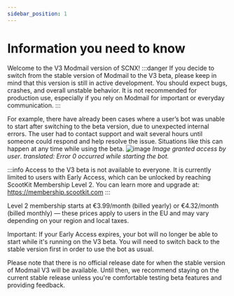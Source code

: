 ```yaml
---
sidebar_position: 1
---
```

# Information you need to know 
Welcome to the V3 Modmail version of SCNX!
:::danger 
If you decide to switch from the stable version of Modmail to the V3 beta, please keep in mind that this version is still in active development. You should expect bugs, crashes, and overall unstable behavior. It is not recommended for production use, especially if you rely on Modmail for important or everyday communication.
:::

For example, there have already been cases where a user’s bot was unable to start after switching to the beta version, due to unexpected internal errors. The user had to contact support and wait several hours until someone could respond and help resolve the issue. Situations like this can happen at any time while using the beta.
![image](@site/static/img/mv3.png)
*Image granted access by user*.
*translated: Error 0 occurred while starting the bot.*

:::info
Access to the V3 beta is not available to everyone. It is currently limited to users with Early Access, which can be unlocked by reaching ScootKit Membership Level 2. You can learn more and upgrade at:
https://membership.scootkit.com
:::

Level 2 membership starts at €3.99/month (billed yearly) or €4.32/month (billed monthly) — these prices apply to users in the EU and may vary depending on your region and local taxes.

Important: If your Early Access expires, your bot will no longer be able to start while it's running on the V3 beta. You will need to switch back to the stable version first in order to use the bot as usual.

Please note that there is no official release date for when the stable version of Modmail V3 will be available. Until then, we recommend staying on the current stable release unless you're comfortable testing beta features and providing feedback.